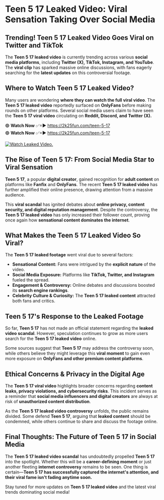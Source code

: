 # Teen 5 17 Leaked Video: Viral Sensation Taking Over Social Media

## **Trending! Teen 5 17 Leaked Video Goes Viral on Twitter and TikTok**
The **Teen 5 17 leaked video** is currently trending across various **social media platforms**, including **Twitter (X), TikTok, Instagram, and YouTube**. The **viral clip** has sparked massive online discussions, with fans eagerly searching for the **latest updates** on this controversial footage.

## **Where to Watch Teen 5 17 Leaked Video?**
Many users are wondering **where they can watch the full viral video**. The **Teen 5 17 leaked video** reportedly surfaced on **OnlyFans** before making rounds on other platforms. Several social media users claim to have seen the **Teen 5 17 viral video** circulating on **Reddit, Discord, and Twitter (X).**

🟢 **Watch Now** ✅=► https://2k25fun.com/teen-5-17  
🟢 **Watch Now** ✅=► https://2k25fun.com/teen-5-17  

[![Watch Leaked Video.](https://miro.medium.com/v2/resize:fit:828/format:webp/1*cilzJN44JGOrTw9NJCrNHA.gif "Watch Leaked Video")](https://2k25fun.com/teen-5-17)

## **The Rise of Teen 5 17: From Social Media Star to Viral Sensation**
**Teen 5 17**, a popular **digital creator**, gained recognition for **adult content** on platforms like **Fanfix** and **OnlyFans**. The recent **Teen 5 17 leaked video** has further amplified their online presence, drawing attention from a massive audience.

This **viral scandal** has ignited debates about **online privacy, content security, and digital reputation management**. Despite the controversy, the **Teen 5 17 leaked video** has only increased their follower count, proving once again how **sensational content dominates the internet**.

## **What Makes the Teen 5 17 Leaked Video So Viral?**
The **Teen 5 17 leaked footage** went viral due to several factors:
- **Sensational Content:** Fans were intrigued by the **explicit nature** of the video.
- **Social Media Exposure:** Platforms like **TikTok, Twitter, and Instagram** fueled the spread.
- **Engagement & Controversy:** Online debates and discussions boosted its **search engine rankings**.
- **Celebrity Culture & Curiosity:** The **Teen 5 17 leaked content** attracted both fans and critics.

## **Teen 5 17's Response to the Leaked Footage**
So far, **Teen 5 17** has not made an official statement regarding the **leaked video scandal**. However, speculation continues to grow as more users search for the **Teen 5 17 leaked video** online.

Some sources suggest that **Teen 5 17** may address the controversy soon, while others believe they might leverage this **viral moment** to gain even more exposure on **OnlyFans and other premium content platforms**.

## **Ethical Concerns & Privacy in the Digital Age**
The **Teen 5 17 viral video** highlights broader concerns regarding **content leaks, privacy violations, and cybersecurity risks**. This incident serves as a reminder that **social media influencers and digital creators** are always at risk of **unauthorized content distribution**.

As the **Teen 5 17 leaked video controversy** unfolds, the public remains divided. Some defend **Teen 5 17**, arguing that **leaked content** should be condemned, while others continue to share and discuss the footage online.

## **Final Thoughts: The Future of Teen 5 17 in Social Media**
The **Teen 5 17 leaked video scandal** has undoubtedly propelled **Teen 5 17** into the spotlight. Whether this will be a **career-defining moment** or just another fleeting **internet controversy** remains to be seen. One thing is certain—**Teen 5 17 has successfully captured the internet's attention, and their viral fame isn't fading anytime soon.**

Stay tuned for more updates on **Teen 5 17 leaked video** and the latest viral trends dominating social media!